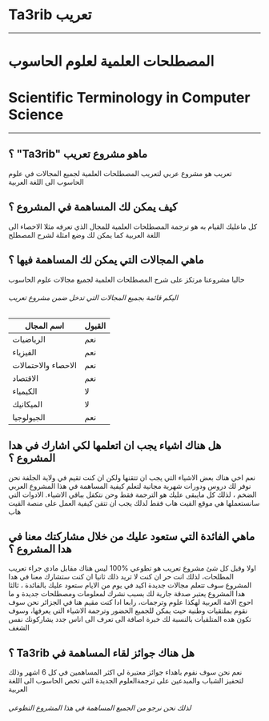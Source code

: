 # Ta3rib تعريب
--------------
#  المصطلحات العلمية لعلوم الحاسوب
# Scientific Terminology in Computer Science
--------------------------------------------

## ؟ "Ta3rib" ماهو مشروع تعريب 
تعريب هو مشروع عربي لتعريب المصطلحات العلمية لجميع المجالات في علوم الحاسوب الى اللغة العربية

## كيف يمكن لك المساهمة في المشروع ؟
كل ماعليك القيام به هو ترجمة المصطلحات العلمية للمجال الذي تعرفه مثلا الاحصاء الى اللغة العربية كما يمكن لك وضع امثلة لشرح المصطلح 

## ماهي المجالات التي يمكن لك المساهمة فيها ؟
حاليا مشروعنا مرتكز على شرح المصطلحات العلمية لجميع مجالات علوم الحاسوب


###### اليكم قائمة بجميع المجالات التي تدخل ضمن مشروع تعريب

اسم المجال | القبول 
-------|-----
الرياضيات | نعم
الفيزياء | نعم 
الاحصاء والاحتمالات | نعم
الاقتصاد | نعم 
الكيمياء | ﻻ  
الميكانيك | ﻻ
الجيولوجيا | نعم


##  هل هناك اشياء يجب ان اتعلمها لكي اشارك في هدا المشروع ؟
نعم اخي هناك بعض الاشياء التي يجب ان تتقنها ولكن ان كنت تقيم في ولاية الجلفة نحن نوفر  لك دروس  ودورات شهرية مجانية لتعلم كيفية
المساهمة في هذا المشروع العربي الضخم ، لذلك كل مايبقى  عليك هو الترجمة فقط وحن نتكفل بباقي الاشياء. 
الادوات التي سانستعملها هي موقع القيت هاب فقط لدلك يجب ان تتقن كيفية العمل على منصة القيت هاب

## ماهي الفائدة التي ستعود عليك من خلال مشاركتك معنا في هدا المشروع ؟
اولا وقبل كل شئ مشروع تعريب هو تطوعي %100 ليس هناك مقابل مادي جراء تعريب المطلحات، لذلك انت حر ان كنت لا تريد ذلك 
ثانيا ان كنت ستشارك معنا في هدا المشروع سوف تتعلم مجالات جديدة اكيد في يوم من الايام ستعود  عليك بالفائدة ، ثالثا هدا المشروع يعتبر صدقة جارية لك بسبب نشرك لمعلومات ومصطلحات جديدة و ما احوج الامة العربية لهكذا علوم وترجمات، رابعا ادا كنت مقيم هنا في الجزائر نحن سوف نقوم بملتقيات وطنية حيث يمكن للجميع الحضور وترجمة الاشياء التي يعرفها، وسوف تكون هده المتلقيات بالنسبة لك خبرة اصافة الى تعرف الى اناس جدد يشاركونك نفس الشغف

## ؟ Ta3rib هل هناك جوائز لقاء المساهمة في  
نعم نحن سوف نقوم باهداء جوائز معتبرة لي اكثر المساهمين في  كل 6 اشهر  وذلك لتحفيز الشباب والمبدعين على ترجمةالعلوم الجديدة التي تخص الحاسوب الى اللغة العربية 

###### لذلك نحن نرجو من الجميع المساهمة في هذا المشروع التطوعي





